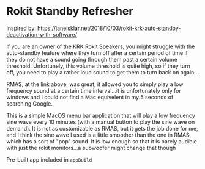 # Rokit Standby Refresher
Inspired by: https://janeisklar.net/2018/10/03/rokit-krk-auto-standby-deactivation-with-software/

If you are an owner of the KRK Rokit Speakers, you might struggle with the auto-standby feature where they turn off after a certain period of time if they do not have a sound going through them past a certain volume threshold. Unfortunely, this volume threshold is quite high, so if they turn off, you need to play a rather loud sound to get them to turn back on again...

RMAS, at the link above, was great, it allowed you to simply play a low frequency sound at a certain time interval...it is unfortunately only for windows and I could not find a Mac equivelent in my 5 seconds of searching Google.

This is a simple MacOS menu bar application that will play a low frequency sine wave every 10 minutes (with a manual button to play the sine wave on demand). It is not as customizable as RMAS, but it gets the job done for me, and I think the sine wave I used is a little smoother than the one in RMAS, which has a sort of "pop" sound. It is low enough so that it is barely audible with just the rokit monitors...a subwoofer might change that though


Pre-built app included in `appBuild`
